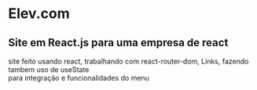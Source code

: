 # Elev.com
 <h2>Site em <strong>React.js</strong> para uma empresa de react</h2>
 <p>site feito usando react, trabalhando com react-router-dom, Links, fazendo tambem uso de useState  <br>
  para integração   e funcionalidades do  menu</p>
